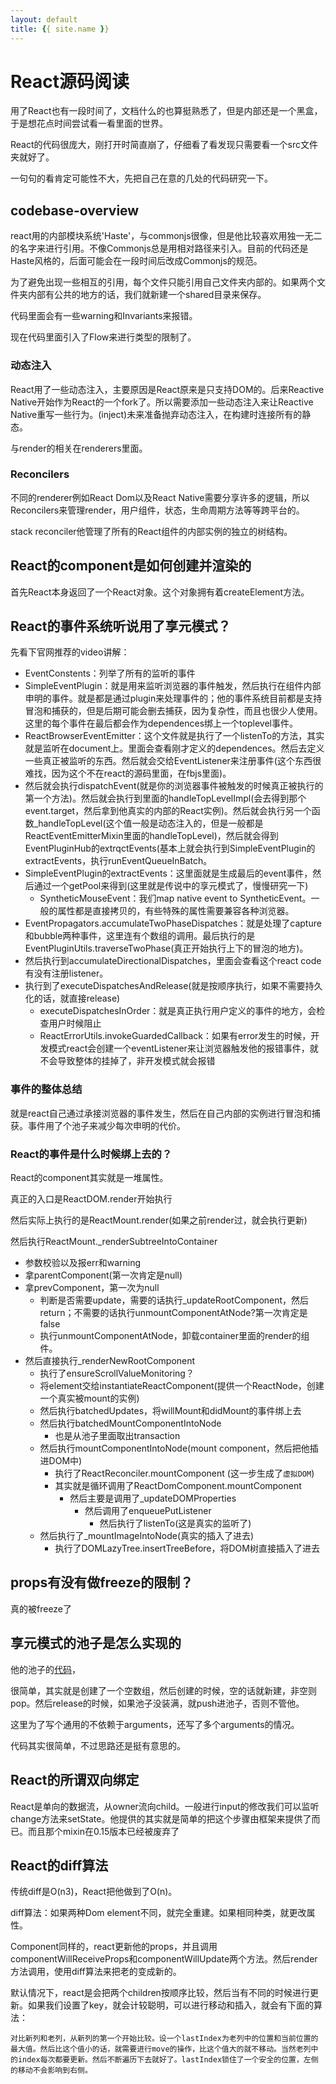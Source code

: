 ```yaml
---
layout: default
title: {{ site.name }}
---
```

# React源码阅读
用了React也有一段时间了，文档什么的也算挺熟悉了，但是内部还是一个黑盒，于是想花点时间尝试看一看里面的世界。

React的代码很庞大，刚打开时简直崩了，仔细看了看发现只需要看一个src文件夹就好了。

一句句的看肯定可能性不大，先把自己在意的几处的代码研究一下。

## codebase-overview
react用的内部模块系统'Haste'，与commonjs很像，但是他比较喜欢用独一无二的名字来进行引用。不像Commonjs总是用相对路径来引入。目前的代码还是Haste风格的，后面可能会在一段时间后改成Commonjs的规范。

为了避免出现一些相互的引用，每个文件只能引用自己文件夹内部的。如果两个文件夹内部有公共的地方的话，我们就新建一个shared目录来保存。

代码里面会有一些warning和Invariants来报错。

现在代码里面引入了Flow来进行类型的限制了。

### 动态注入
React用了一些动态注入，主要原因是React原来是只支持DOM的。后来Reactive Native开始作为React的一个fork了。所以需要添加一些动态注入来让Reactive Native重写一些行为。(inject)未来准备抛弃动态注入，在构建时连接所有的静态。

与render的相关在renderers里面。

### Reconcilers
不同的renderer例如React Dom以及React Native需要分享许多的逻辑，所以Reconcilers来管理render，用户组件，状态，生命周期方法等等跨平台的。

stack reconciler他管理了所有的React组件的内部实例的独立的树结构。

## React的component是如何创建并渲染的
首先React本身返回了一个React对象。这个对象拥有着createElement方法。

## React的事件系统听说用了享元模式？
先看下官网推荐的video讲解：

 - EventConstents：列举了所有的监听的事件
 - SimpleEventPlugin：就是用来监听浏览器的事件触发，然后执行在组件内部申明的事件。就是都是通过plugin来处理事件的；他的事件系统目前都是支持冒泡和捕获的，但是后期可能会删去捕获，因为复杂性，而且也很少人使用。这里的每个事件在最后都会作为dependences绑上一个toplevel事件。
 - ReactBrowserEventEmitter：这个文件就是执行了一个listenTo的方法，其实就是监听在document上。里面会查看刚才定义的dependences。然后去定义一些真正被监听的东西。然后就会交给EventListener来注册事件(这个东西很难找，因为这个不在react的源码里面，在fbjs里面)。
 - 然后就会执行dispatchEvent(就是你的浏览器事件被触发的时候真正被执行的第一个方法)。然后就会执行到里面的handleTopLevelImpl(会去得到那个event.target，然后拿到他真实的内部的React实例)。然后就会执行另一个函数_handleTopLevel(这个值一般是动态注入的，但是一般都是ReactEventEmitterMixin里面的handleTopLevel)，然后就会得到EventPluginHub的extrqctEvents(基本上就会执行到SimpleEventPlugin的extractEvents，执行runEventQueueInBatch。
 - SimpleEventPlugin的extractEvents：这里面就是生成最后的event事件，然后通过一个getPool来得到(这里就是传说中的享元模式了，慢慢研究一下)
    - SyntheticMouseEvent：我们map native event to SyntheticEvent。一般的属性都是直接拷贝的，有些特殊的属性需要兼容各种浏览器。
 - EventPropagators.accumulateTwoPhaseDispatches：就是处理了capture和bubble两种事件，这里连有个数组的调用。最后执行的是EventPluginUtils.traverseTwoPhase(真正开始执行上下的冒泡的地方)。
 - 然后执行到accumulateDirectionalDispatches，里面会查看这个react code有没有注册listener。
 - 执行到了executeDispatchesAndRelease(就是按顺序执行，如果不需要持久化的话，就直接release)
    - executeDispatchesInOrder：就是真正执行用户定义的事件的地方，会检查用户时候阻止
    - ReactErrorUtils.invokeGuardedCallback：如果有error发生的时候，开发模式react会创建一个eventListener来让浏览器触发他的报错事件，就不会导致整体的挂掉了，非开发模式就会报错

### 事件的整体总结
就是react自己通过承接浏览器的事件发生，然后在自己内部的实例进行冒泡和捕获。事件用了个池子来减少每次申明的代价。

### React的事件是什么时候绑上去的？
React的component其实就是一堆属性。

真正的入口是ReactDOM.render开始执行

然后实际上执行的是ReactMount.render(如果之前render过，就会执行更新)

然后执行ReactMount._renderSubtreeIntoContainer

 - 参数校验以及报err和warning
 - 拿parentComponent(第一次肯定是null)
 - 拿prevComponent，第一次为null
    - 判断是否需要update，需要的话执行_updateRootComponent，然后return；不需要的话执行unmountComponentAtNode?第一次肯定是false
    - 执行unmountComponentAtNode，卸载container里面的render的组件。
 - 然后直接执行_renderNewRootComponent
    - 执行了ensureScrollValueMonitoring？
    - 将element交给instantiateReactComponent(提供一个ReactNode，创建一个真实被mount的实例)
    - 然后执行batchedUpdates，将willMount和didMount的事件绑上去  
    - 然后执行batchedMountComponentIntoNode
        - 也是从池子里面取出transaction
    - 然后执行mountComponentIntoNode(mount component，然后把他插进DOM中)
        - 执行了ReactReconciler.mountComponent (这一步生成了`虚拟DOM`)
        - 其实就是循环调用了ReactDomComponent.mountComponent
            - 然后主要是调用了_updateDOMProperties
                - 然后调用了enqueuePutListener
                    - 然后执行了listenTo(这是真实的监听了)
    - 然后执行了_mountImageIntoNode(真实的插入了进去)
        - 执行了DOMLazyTree.insertTreeBefore，将DOM树直接插入了进去

## props有没有做freeze的限制？
真的被freeze了

## 享元模式的池子是怎么实现的
他的池子的[代码](https://github.com/facebook/react/blob/master/src/shared/utils/PooledClass.js)，

很简单，其实就是创建了一个空数组，然后创建的时候，空的话就新建，非空则pop。然后release的时候，如果池子没装满，就push进池子，否则不管他。

这里为了写个通用的不依赖于arguments，还写了多个arguments的情况。

代码其实很简单，不过思路还是挺有意思的。

## React的所谓双向绑定
React是单向的数据流，从owner流向child。一般进行input的修改我们可以监听change方法来setState。他提供的其实就是简单的把这个步骤由框架来提供了而已。而且那个mixin在0.15版本已经被废弃了

## React的diff算法
传统diff是O(n3)，React把他做到了O(n)。

diff算法：如果两种Dom element不同，就完全重建。如果相同种类，就更改属性。

Component同样的，react更新他的props，并且调用componentWillReceiveProps和componentWillUpdate两个方法。然后render方法调用，使用diff算法来把老的变成新的。

默认情况下，react是会把两个children按顺序比较，然后当有不同的时候进行更新。如果我们设置了key，就会计较聪明，可以进行移动和插入，就会有下面的算法：

    对比新列和老列，从新列的第一个开始比较。设一个lastIndex为老列中的位置和当前位置的最大值。然后比这个值小的话，就需要进行move的操作，比这个值大的就不移动。当然老列中的index每次都要更新。然后不断遍历下去就好了。lastIndex锁住了一个安全的位置，左侧的移动不会影响到右侧。
